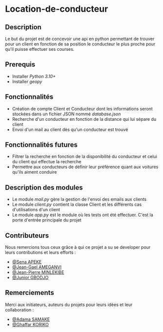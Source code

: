 # Location-de-conducteur
## Description
Le but du projet est de concevoir une api en python permettant de trouver pour un client en fonction de sa position le conducteur le plus proche pour qu'il puisse effectuer ses courses.

## Prerequis

- Installer *Python 3.10+*
- Installer *geopy*

## Fonctionnalités

- Création de compte Client et Conducteur dont les informations seront stockées dans un fichier JSON nommé *database.json*
- Recherche d'un conducteur en fonction de la distance qui lui sépare du client
- Envoi d'un mail au client dès qu'un conducteur est trouvé

## Fonctionnalités futures

- Filtrer la recherche en fonction de la disponibilité du conducteur et celui du client qui effectue la recherche
- Permettre aux conducteurs de définir leur préférence quant aux voitures qu'ils aiment conduire  

## Description des modules

- Le module *mail.py* gère la gestion de l'envoi des emails aux clients
- Le module *client.py* contient la classe Client et les différents cas d'utilisations d'un client
- Le module *app.py* est le module où les tests ont été effectuer. C'est la porte d'entrée principale du projet

## Contributeurs

Nous remercions tous ceux grâce à qui ce projet a su se developer pour leurs contributions et leurs efforts :
- [@Sena APEKE](apekekodjo@gmail.com)
- [@Jean-Gael AMEGANVI](willialfred24@gmail.com)
- [@Jean-Pierre MINLEKIBE](jpminlekibe@gmail.com)
- [@Junior GBODJO](juniorgbodjo@gmail.com)

## Remerciements

Merci aux initiateurs, auteurs du projets pour leurs idées et leur collaboration :
- [@Adama SAMAKE](adama.samake.work@gmail.com)
- [@Ghaffar KORIKO](korikoghaffar@gmail.com)
